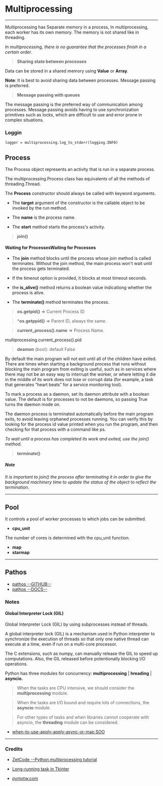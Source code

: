 Multiprocessing
=======================



-----------------------------------------------------------------------------------------------------

Multiprocessing has Separate memory in a process, In multiprocessing, each worker has its own memory. The memory is not shared like in threading. 

*In multiprocessing, there is no guarantee that the processes finish in a certain order.*

> **Sharing state between processes**

Data can be stored in a shared memory using **Value** or **Array**. 

**Note**: It is best to avoid sharing data between processes. Message passing is preferred.

> **Message passing with queues**

The message passing is the preferred way of communication among processes. Message passing avoids having to use synchronization primitives such as locks, which are difficult to use and error prone in complex situations. 

### Loggin

```
logger = multiprocessing.log_to_stderr(logging.INFO)
```

Process
-------

The Process object represents an activity that is run in a separate process. 

The multiprocessing.Process class has equivalents of all the methods of threading.Thread. 

The **Process** constructor should always be called with keyword arguments.

* The **target** argument of the constructor is the callable object to be invoked by the run method. 

* The **name** is the process name. 

* The **start** method starts the process's activity. 

> **join()**

#### Waiting for ProcessesWaiting for Processes


* The **join** method blocks until the process whose join method is called terminates.  Without the join method, the main process won't wait until the process gets terminated. 

* If the timeout option is provided, it blocks at most timeout seconds. 

* the **is_alive()** method returns a boolean value indicationg whether the process is alive. 

* The **terminate()** method terminates the process. 



> **os.getpid()** => Current Process ID

> ***os.getppid()** => Parent ID, always the same.

> **current_process().name** => Process Name.

multiprocessing.current_process().pid


> **deamon** (bool): default False

By default the main program will not exit until all of the children have exited. There are times when starting a background process that runs without blocking the main program from exiting is useful, such as in services where there may not be an easy way to interrupt the worker, or where letting it die in the middle of its work does not lose or corrupt data (for example, a task that generates “heart beats” for a service monitoring tool).

To mark a process as a daemon, set its daemon attribute with a boolean value. The default is for processes to not be daemons, so passing True turns the daemon mode on.


The daemon process is terminated automatically before the main program exits, to avoid leaving orphaned processes running. You can verify this by looking for the process id value printed when you run the program, and then checking for that process with a command like ps.


*To wait until a process has completed its work and exited, use the join() method.*


> **terminate()**

##### Note

*It is important to join() the process after terminating it in order to give the background machinery time to update the status of the object to reflect the termination.*



-----------------------------------------------------------------------------------------------------

Pool
-------

It controls a pool of worker processes to which jobs can be submitted. 

* **cpu_unit** 

The number of cores is determined with the cpu_unit function.


* **map**
* **starmap**

-----------------------------------------------------------------------------------------------------

Pathos
---------


- [pathos --GITHUB--](https://github.com/uqfoundation/pathos)
- [pathos --DOCS--](https://pathos.readthedocs.io/en/latest/pathos.html#pathos-module-documentation)



### Notes


#### Global Interpreter Lock (GIL)

Global Interpreter Lock (GIL) by using subprocesses instead of threads.


 A global interpreter lock (GIL) is a mechanism used in Python interpreter to synchronize the execution of threads so that only one native thread can execute at a time, even if run on a multi-core processor.

The C extensions, such as numpy, can manually release the GIL to speed up computations. Also, the GIL released before potentionally blocking I/O operations.



Python has three modules for concurrency: **multiprocessing** |  **hreading**  | **asyncio.**

> When the tasks are CPU intensive, we should consider the **multiprocessing** module. 

> When the tasks are I/O bound and require lots of connections, the **asyncio** module.

> For other types of tasks and when libraries cannot cooperate with asyncio, the **threading** module can be considered. 


- [when-to-use-apply-apply-async-or-map SOO](https://stackoverflow.com/questions/8533318/multiprocessing-pool-when-to-use-apply-apply-async-or-map)

-----------------------------------------------------------------------------------------------------


### Credits

- [ZetCode --Python multiprocessing tutorial](http://zetcode.com/python/multiprocessing/)
- [Long-running task in Tkinter](http://zetcode.com/articles/tkinterlongruntask/)

- [pymotw.com](https://pymotw.com/2/multiprocessing/basics.html)